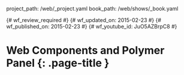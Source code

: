 project_path: /web/_project.yaml
book_path: /web/shows/_book.yaml

{# wf_review_required #}
{# wf_updated_on: 2015-02-23 #}
{# wf_published_on: 2015-02-23 #}
{# wf_youtube_id: JuO5AZBrpC8 #}

# Web Components and Polymer Panel {: .page-title }


<div class="video-wrapper">
  <iframe class="devsite-embedded-youtube-video" data-video-id="JuO5AZBrpC8"
          data-autohide="1" data-showinfo="0" frameborder="0" allowfullscreen>
  </iframe>
</div>

